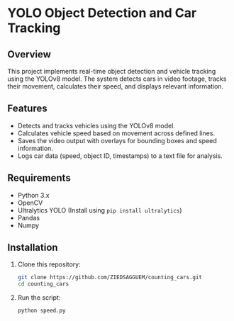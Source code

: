 # YOLO Object Detection and Car Tracking

## Overview

This project implements real-time object detection and vehicle tracking using the YOLOv8 model. The system detects cars in video footage, tracks their movement, calculates their speed, and displays relevant information.

## Features

- Detects and tracks vehicles using the YOLOv8 model.
- Calculates vehicle speed based on movement across defined lines.
- Saves the video output with overlays for bounding boxes and speed information.
- Logs car data (speed, object ID, timestamps) to a text file for analysis.

## Requirements

- Python 3.x
- OpenCV
- Ultralytics YOLO (Install using `pip install ultralytics`)
- Pandas
- Numpy

## Installation

1. Clone this repository:

   ```bash
   git clone https://github.com/ZIEDSAGGUEM/counting_cars.git
   cd counting_cars

2. Run the script:

   ```bash
   python speed.py

